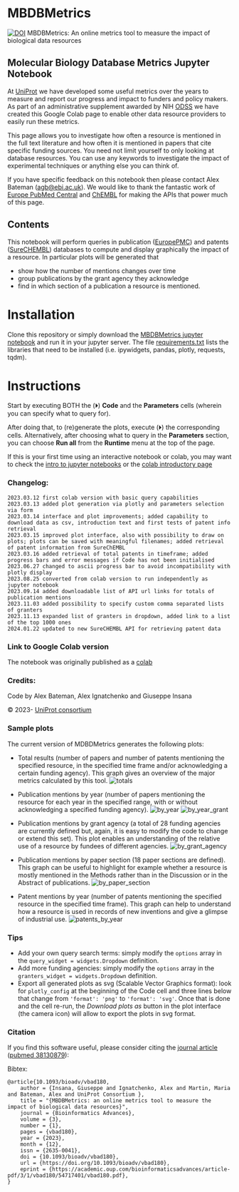 # MBDBMetrics
[![DOI](https://zenodo.org/badge/683166990.svg)](https://zenodo.org/doi/10.5281/zenodo.11113319)
MBDBMetrics: An online metrics tool to measure the impact of biological data resources

## Molecular Biology Database Metrics Jupyter Notebook
At [UniProt](https://uniprot.org) we have developed some useful metrics over the years to measure and report our progress and impact to funders and policy makers. As part of an administrative supplement awarded by NIH [ODSS](https://datascience.nih.gov/about/odss) we have created this Google Colab page to enable other data resource providers to easily run these metrics.

This page allows you to investigate how often a resource is mentioned in the full text literature and how often it is mentioned in papers that cite specific funding sources. You need not limit yourself to only looking at database resources. You can use any keywords to investigate the impact of experimental techniques or anything else you can think of.

If you have specific feedback on this notebook then please contact Alex Bateman (<agb@ebi.ac.uk>).
We would like to thank the fantastic work of [Europe PubMed Central](https://europepmc.org/) and [ChEMBL](https://www.ebi.ac.uk/chembl/) for making the APIs that power much of this page.


## Contents

This notebook will perform queries in publication ([EuropePMC](https://europepmc.org/)) and patents ([SureCHEMBL](https://www.surechembl.org/)) databases to compute and display graphically the impact of a resource.
In particular plots will be generated that
- show how the number of mentions changes over time
- group publications by the grant agency they acknowledge
- find in which section of a publication a resource is mentioned.

# Installation

Clone this repository or simply download the [MBDBMetrics jupyter notebook](./UniProt_MBDBMetrics.ipynb) and run it in your jupyter server. The file [requirements.txt](./requirements.txt) lists the libraries that need to be installed (i.e. ipywidgets, pandas, plotly, requests, tqdm).

# Instructions

Start by executing BOTH the (⏵︎) **Code** and the **Parameters** cells (wherein you can specify what to query for).

After doing that, to (re)generate the plots, execute (⏵︎) the corresponding cells.
Alternatively, after choosing what to query in the **Parameters** section, you can choose **Run all** from the **Runtime** menu at the top of the page.

If this is your first time using an interactive notebook or colab, you may want to check the [intro to jupyter notebooks](https://jupyter.org/try-jupyter/retro/notebooks/?path=notebooks/Intro.ipynb) or the [colab introductory page](https://colab.research.google.com/)

### Changelog:

    2023.03.12 first colab version with basic query capabilities
    2023.03.13 added plot generation via plotly and parameters selection via form
    2023.03.14 interface and plot improvements; added capability to download data as csv, introduction text and first tests of patent info retrieval
    2023.03.15 improved plot interface, also with possibility to draw on plots; plots can be saved with meaningful filenames; added retrieval of patent information from SureChEMBL
    2023.03.16 added retrieval of total patents in timeframe; added progress bars and error messages if Code has not been initialised
    2023.06.27 changed to ascii progress bar to avoid incompatibility with plotly display
    2023.08.25 converted from colab version to run independently as jupyter notebook
    2023.09.14 added downloadable list of API url links for totals of publication mentions
    2023.11.03 added possibility to specify custom comma separated lists of granters
    2023.11.13 expanded list of granters in dropdown, added link to a list of the top 1000 ones
    2024.01.22 updated to new SureCHEMBL API for retrieving patent data

### Link to Google Colab version

The notebook was originally published as a [colab](https://colab.research.google.com/drive/1aEmSQR9DGQIZmHAIuQV9mLv7Mw9Ppkin)

### Credits:

Code by Alex Bateman, Alex Ignatchenko and Giuseppe Insana

© 2023- [UniProt consortium](https://www.uniprot.org/help/about)

### Sample plots

The current version of MDBDMetrics generates the following plots:
- Total results (number of papers and number of patents mentioning the specified resource, in the specified time frame and/or acknowledging a certain funding agency). This graph gives an overview of the major metrics calculated by this tool.
![totals](img/totals.png)

- Publication mentions by year (number of papers mentioning the resource for each year in the specified range, with or without acknowledging a specified funding agency).
![by_year](img/by_year.png)
![by_year_grant](img/by_year_grant.png)

- Publication mentions by grant agency (a total of 28 funding agencies are currently defined but, again, it is easy to modify the code to change or extend this set). This plot enables an understanding of the relative use of a resource by fundees of different agencies.
![by_grant_agency](img/by_grant_agency.png)

- Publication mentions by paper section (18 paper sections are defined).  This graph can be useful to highlight for example whether a resource is mostly mentioned in the Methods rather than in the Discussion or in the Abstract of publications.
![by_paper_section](img/by_paper_section.png)

- Patent mentions by year (number of patents mentioning the specified resource in the specified time frame). This graph can help to understand how a resource is used in records of new inventions and give a glimpse of industrial use.
![patents_by_year](img/patents_by_year.png)

### Tips

- Add your own query search terms: simply modify the `options` array in the `query_widget = widgets.Dropdown` definition.
- Add more funding agencies: simply modify the `options` array in the `granters_widget = widgets.Dropdown` definition.
- Export all generated plots as svg (Scalable Vector Graphics format): look for `plotly_config` at the beginning of the Code cell and three lines below that change from `'format': 'png'` to `'format': 'svg'`. Once that is done and the cell re-run, the *Download plots as* button in the plot interface (the camera icon) will allow to export the plots in svg format.

### Citation

If you find this software useful, please consider citing the [journal article](https://doi.org/10.1093/bioadv/vbad180) ([pubmed 38130879](https://pubmed.ncbi.nlm.nih.gov/38130879)):

Bibtex:
```
@article{10.1093/bioadv/vbad180,
    author = {Insana, Giuseppe and Ignatchenko, Alex and Martin, Maria and Bateman, Alex and UniProt Consortium },
    title = "{MBDBMetrics: an online metrics tool to measure the impact of biological data resources}",
    journal = {Bioinformatics Advances},
    volume = {3},
    number = {1},
    pages = {vbad180},
    year = {2023},
    month = {12},
    issn = {2635-0041},
    doi = {10.1093/bioadv/vbad180},
    url = {https://doi.org/10.1093/bioadv/vbad180},
    eprint = {https://academic.oup.com/bioinformaticsadvances/article-pdf/3/1/vbad180/54717401/vbad180.pdf},
}
```
